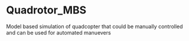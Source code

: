 # Quadrotor_MBS
Model based simulation of quadcopter that could be manually controlled and can be used for automated manuevers
